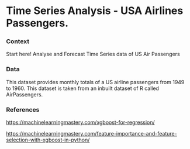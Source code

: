 # Time Series Analysis - USA Airlines Passengers.

### Context

Start here! Analyse and Forecast Time Series data of US Air Passengers

### Data

This dataset provides monthly totals of a US airline passengers from 1949 to 1960. This dataset is taken from an inbuilt dataset of R called AirPassengers.

### References

https://machinelearningmastery.com/xgboost-for-regression/

https://machinelearningmastery.com/feature-importance-and-feature-selection-with-xgboost-in-python/
